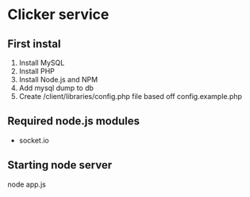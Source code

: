 Clicker service
===========================

First instal
----------------------------
1. Install MySQL
2. Install PHP
3. Install Node.js and NPM
4. Add mysql dump to db
5. Create /client/libraries/config.php file based off config.example.php

Required node.js modules
-----------------------------
- socket.io

Starting node server
--------------------------
node app.js
